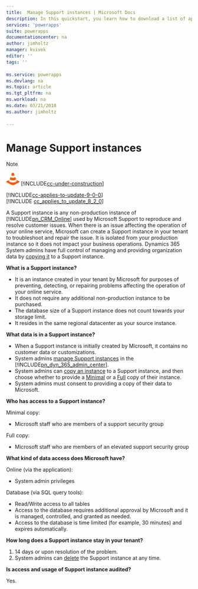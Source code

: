 ```yaml
---
title:  Manage Support instances | Microsoft Docs
description: In this quickstart, you learn how to download a list of apps created in your environments
services: 'powerapps'
suite: powerapps
documentationcenter: na
author: jimholtz
manager: kvivek
editor: ''
tags: ''

ms.service: powerapps
ms.devlang: na
ms.topic: article
ms.tgt_pltfrm: na
ms.workload: na
ms.date: 03/21/2018
ms.author: jimholtz

---
```

# Manage Support instances

> [!NOTE]
> ![This page is under construction. Check back soon!](media/under_construction.png "Coming soon")  [!INCLUDE[cc-under-construction](../includes/cc-under-construction.md)]

[!INCLUDE[cc-applies-to-update-9-0-0](../includes/cc_applies_to_update_9_0_0.md)]<br/>[!INCLUDE [cc_applies_to_update_8_2_0](../includes/cc_applies_to_update_8_2_0.md)]

A Support instance is any non-production instance of [!INCLUDE[pn_CRM_Online](../includes/pn-crm-online.md)] used by Microsoft Support to reproduce and resolve customer issues. When there is an issue affecting the operation of your online service, Microsoft can create a Support instance in your tenant to troubleshoot and repair the issue.  It is isolated from your production instance so it does not impact your business operations. Dynamics 365 System admins have full control of managing and providing organization data by [copying it](copy-environment.md) to a Support instance. 

**What is a Support instance?**

-  It is an instance created in your tenant by Microsoft for purposes of preventing, detecting, or repairing problems affecting the operation of your online service.
-  It does not require any additional non-production instance to be purchased.
-  The database size of a Support instance does not count towards your storage limit.
-  It resides in the same regional datacenter as your source instance. 

**What data is in a Support instance?**

-  When a Support instance is initially created by Microsoft, it contains no customer data or customizations.
-  System admins [manage Support instances](manage-online-environments.md) in the [!INCLUDE[pn_dyn_365_admin_center](../includes/pn-dyn-365-admin-center.md)].
-  System admins can [copy an instance](copy-environment.md) to a Support instance, and then choose whether to provide a [Minimal](copy-environment.md#minimal-copy-instance) or a [Full](copy-environment.md#full-copy-instance) copy of their instance.
-  System admins must consent to providing a copy of their data to Microsoft. 

**Who has access to a Support instance?**

Minimal copy:

-  Microsoft staff who are members of a support security group

Full copy:

-  Microsoft staff who are members of an elevated support security group

**What kind of data access does Microsoft have?**

Online (via the application):

-  System admin privileges

Database (via SQL query tools):

-  Read/Write access to all tables
-  Access to the database requires additional approval by Microsoft and it is managed, controlled, and granted as needed.
-  Access to the database is time limited (for example, 30 minutes) and expires automatically.

**How long does a Support instance stay in your tenant?**

1. 14 days or upon resolution of the problem.
2. System admins can [delete](delete-environment.md) the Support instance at any time.

**Is access and usage of Support instance audited?** 

Yes.